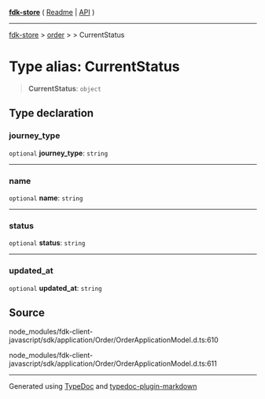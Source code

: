 [**fdk-store**](../../../README.md) ( [Readme](../../../README.md) \| [API](../../../API.md) )

---

[fdk-store](../../../API.md) > [order](../../README.md) > [<internal>](../README.md) > CurrentStatus

# Type alias: CurrentStatus

> **CurrentStatus**: `object`

## Type declaration

### journey_type

`optional` **journey_type**: `string`

---

### name

`optional` **name**: `string`

---

### status

`optional` **status**: `string`

---

### updated_at

`optional` **updated_at**: `string`

## Source

node_modules/fdk-client-javascript/sdk/application/Order/OrderApplicationModel.d.ts:610

node_modules/fdk-client-javascript/sdk/application/Order/OrderApplicationModel.d.ts:611

---

Generated using [TypeDoc](https://typedoc.org/) and [typedoc-plugin-markdown](https://www.npmjs.com/package/typedoc-plugin-markdown)
